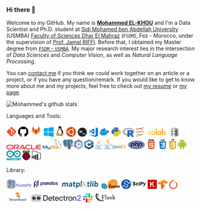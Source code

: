 ### Hi there 🤗

Welcome to my GitHub. My name is [**Mohammed EL-KHOU**](https://m-elkhou.github.io/) and I'm a Data Scientist and Ph.D. student at [Sidi Mohamed ben Abdellah University](http://www.usmba.ac.ma/) (USMBA) [Faculty of Sciences Dhar El Mahraz](http://www.fsdmfes.ac.ma/) (`FSDM`), Fez - Morocco, under the supervision of [Prof. Jamal RIFFI](https://scholar.google.com/citations?user=DPK9m_YAAAAJ&hl). Before that, I obtained my Master degree from [`FSDM` - `USMBA`](http://www.fsdmfes.ac.ma/). My major research interest lies in the intersection of *Data Sciences* and *Computer Vision*, as well as *Natural Language Processing*.

You can [contact me](mailto:m.elkhou@hotmail@.com) if you think we could work together on an article or a project, or if you have any question/remark. If you would like to get to know more about me and my projects, feel free to check out [my resume](https://drive.google.com/file/d/11Rcy_J3zfErbsgQcAbQGsLGP6zWf-wMf/view) or [my page](https://m-elkhou.github.io/).


![Mohammed's github stats](https://github-readme-stats.vercel.app/api?username=m-elkhou&show_icons=true&theme=vision-friendly-dark)

Languages and Tools:

<div align="left" >
<img alt="Git" height=27px src="assets/Git_icon.svg.png" />

<img alt="GitHub" height=27px src="assets/github.svg" />

<img alt="GitLab" height=33px src="assets/gitlab.png" />

<img alt="microsoft-windows" height=26px src="assets/microsoft-windows-22.svg" />
<img alt="Linux" height=30px src="assets/Tux.svg" />
<img alt="Ubuntu" height=26px src="assets/ubuntu-4.svg" />

<img alt="Terminal" height=25px src="assets/terminal.png" />

<img alt="Visual Studio Code" height=25px src="assets/vs_code.png" />

<img alt="Docker" height=27px src="assets/docker.svg" />

<img alt="Python" height=26px src="assets/python.svg" />

<img alt="R" height=24px src="assets/r.svg" />

<img alt="Jupyter Notebook" height=26px src="assets/jupyter.svg" />

<img alt="Google Colab" width="60px" src="assets/colab.png" />

<img alt="SQL" height=26px src="assets/pngfuel.com.png" />

<img alt="Oracle" height=12px src="assets/oracle-6.svg" />

<img alt="My SQL" height=26px src="assets/mysql-official.svg" />

<img alt="Postgresql" height=26px src="assets/Postgresql_elephant.svg" />

<img alt="C" height=26px src="assets/cpp.svg" />

<img alt="C++" height=26px src="assets/c.svg" />

<img alt="java" width="20px" src="assets/java.svg" />

<img alt="JEE" width="60px" src="assets/jee.svg" />

<img alt="PHP" height=24px src="assets/new-php-logo.svg" />

<img alt="HTML" width="26px" src="assets/html.png" />

<img alt="CSS" width="26px" src="assets/css.png" />

<img alt="javascript" width="19px" src="assets/javascript-4.svg" />

<img alt="Android" height=26px src="assets/android.svg" />
<img alt="arduino" height=26px src="assets/arduino.svg" />
<img alt="raspberry-pi" height=26px src="assets/raspberry-pi.svg" />
<img alt="power-bi" height=26px src="assets/power-bi.svg" />
</br>
</div>

Library:

<div align="left" >
<img alt="Numpy" height=26px src="assets/numpy.png" />

<img alt="Pandas" height=28px src="assets/pandas.png" />

<img alt="Matplotlib" height=25px src="assets/Matplotlib.svg" />

<img alt="scikit_learn" height=26px src="assets/scikit_learn.svg" />

<img alt="SciPy" height=26px src="assets/scipy.png" />

<img alt="Keras" height=25px src="assets/keras.svg.png" />
<img alt="Tensorflow" height=26px src="assets/Tensorflow_logo.svg.png" />
<img alt="Torch" height=26px src="assets/torch.png" />
<img alt="Tensorboard" height=33px src="assets/tensorboard-logo-social.png" />
<img alt="Detectron2" height=25px src="assets/detectron.svg" />
<img alt="slack" height=25px src="assets/slack-new-logo.svg" />
<img alt="Flask" height=30px src="assets/flask.svg" />
</div>